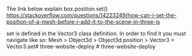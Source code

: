 
The link below explain box.position.set()
https://stackoverflow.com/questions/14223249/how-can-i-set-the-position-of-a-mesh-before-i-add-it-to-the-scene-in-three-js

set is defined in the Vector3 class definition. In order to find it you must navigate like so: Mesh > Object3d > Object3d.position > Vector3 > Vector3.set#   t h r e e - w e b s i t e - d e p l o y  
 # three-website-deploy
